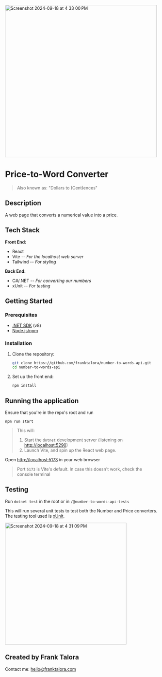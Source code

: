 <img width="500" alt="Screenshot 2024-09-18 at 4 33 00 PM" src="https://github.com/user-attachments/assets/f34f3c72-a9bc-4256-ae89-492566f0a5fb">

# Price-to-Word Converter

> Also known as: "Dollars to (Cent)ences"

## Description

A web page that converts a numerical value into a price. 

## Tech Stack

**Front End:** 
  - React
  - Vite -- *For the localhost web server*
  - Tailwind -- *For styling*

**Back End:**
  - C#/.NET -- *For converting our numbers*
  - xUnit -- *For testing*

## Getting Started

### Prerequisites

- [.NET SDK](https://dotnet.microsoft.com/download) (v8)
- [Node.js/npm](https://nodejs.org/)

### Installation

1. Clone the repository:
   ```bash
   git clone https://github.com/franktalora/number-to-words-api.git
   cd number-to-words-api

3. Set up the front end:
   ```bash
   npm install

## Running the application

Ensure that you're in the repo's root and run
```
npm run start
```

> This will:
> 1. Start the `dotnet` development server (listening on [http://localhost:5290](http://localhost:5290))
> 2. Launch Vite, and spin up the React web page.


Open [http://localhost:5173](http://localhost:5173) in your web browser

> Port `5173` is Vite's default. In case this doesn't work, check the console terminal

## Testing

Run `dotnet test` in the root or in `/@number-to-words-api-tests`

This will run several unit tests to test both the Number and Price converters. The testing tool used is [xUnit](https://xunit.net/).

<img width="400" alt="Screenshot 2024-09-18 at 4 31 09 PM" src="https://github.com/user-attachments/assets/1738bb3a-9f50-498d-906c-3ec633e5580a">


## Created by Frank Talora

Contact me: [hello@franktalora.com](mailto:hello@franktalora.com)

